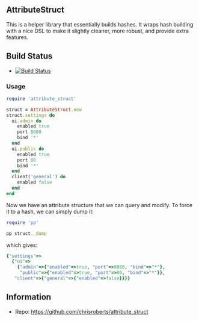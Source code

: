 ## AttributeStruct

This is a helper library that essentially builds hashes. It
wraps hash building with a nice DSL to make it slightly cleaner,
more robust, and provide extra features.

## Build Status

* [![Build Status](https://api.travis-ci.org/chrisroberts/attribute_struct.png)](https://travis-ci.org/chrisroberts/attribute_struct)

### Usage

```ruby
require 'attribute_struct'

struct = AttributeStruct.new
struct.settings do
  ui.admin do
    enabled true
    port 8080
    bind '*'
  end
  ui.public do
    enabled true
    port 80
    bind '*'
  end
  client('general') do
    enabled false
  end
end
```

Now we have an attribute structure that we can
query and modify. To force it to a hash, we
can simply dump it:

```ruby
require 'pp'

pp struct._dump
```

which gives:

```ruby
{"settings"=>
  {"ui"=>
    {"admin"=>{"enabled"=>true, "port"=>8080, "bind"=>"*"},
     "public"=>{"enabled"=>true, "port"=>80, "bind"=>"*"}},
   "client"=>{"general"=>{"enabled"=>false}}}}
```

## Information

* Repo: https://github.com/chrisroberts/attribute_struct

